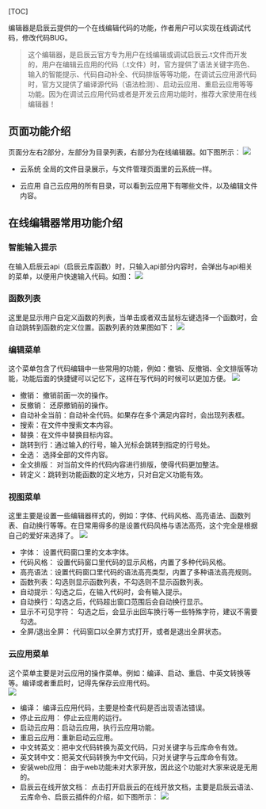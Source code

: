 [TOC]

编辑器是启辰云提供的一个在线编辑代码的功能，作者用户可以实现在线调试代码，修改代码BUG。

>这个编辑器，是启辰云官方专为用户在线编辑或调试启辰云.t文件而开发的，用户在编辑云应用的代码（.t文件）时，官方提供了语法关键字亮色、输入的智能提示、代码自动补全、代码排版等等功能，在调试云应用源代码时，官方又提供了编译源代码（语法检测）、启动云应用、重启云应用等等功能。因为在调试云应用代码或者是开发云应用功能时，推荐大家使用在线编辑器！

## 页面功能介绍
页面分左右2部分，左部分为目录列表，右部分为在线编辑器。如下图所示：
![](http://bbs.baibaoyun.com/data/attachment/forum/201702/28/184726ckkofr8wdzr81xkv.png)

* 云系统
全局的文件目录展示，与文件管理页面里的云系统一样。

* 云应用
自己云应用的所有目录，可以看到云应用下有哪些文件，以及编辑文件内容。

## 在线编辑器常用功能介绍
###  智能输入提示
在输入启辰云api（启辰云库函数）时，只输入api部分内容时，会弹出与api相关的菜单，以便用户快速输入代码。如图：
![](http://bbs.baibaoyun.com/data/attachment/forum/201702/28/184934w2dfgk2nvkb2vsgi.png)

### 函数列表
这里是显示用户自定义函数的列表，当单击或者双击鼠标左键选择一个函数时，会自动跳转到函数的定义位置。函数列表的效果图如下：
![](http://bbs.baibaoyun.com/data/attachment/forum/201702/28/184729lyx0ykahkehyeyyf.png)

### 编辑菜单
这个菜单包含了代码编辑中一些常用的功能，例如：撤销、反撤销、全文排版等功能，功能后面的快捷键可以记忆下，这样在写代码的时候可以更加方便。
![](http://bbs.baibaoyun.com/data/attachment/forum/201702/28/184730b9lc8d8piydn0iff.png)

* 撤销： 撤销前面一次的操作。
*  反撤销： 还原撤销前的操作。
*  自动补全当前：自动补全代码。如果存在多个满足内容时，会出现列表框。
*  搜索：在文件中搜索文本内容。
*  替换：在文件中替换目标内容。
*  跳转到行：通过输入的行号，输入光标会跳转到指定的行号处。
*  全选： 选择全部的文件内容。
*  全文排版： 对当前文件的代码内容进行排版，使得代码更加整洁。
*  转定义：跳转到功能函数的定义地方，只对自定义功能有效。

### 视图菜单
这里主要是设置一些编辑器样式的，例如：字体、代码风格、高亮语法、函数列表、自动换行等等。在日常用得多的是设置代码风格与语法高亮，这个完全是根据自己的爱好来选择了。 
![](http://bbs.baibaoyun.com/data/attachment/forum/201702/28/184731bt6g8agigqg7ggw0.png)

* 字体： 设置代码窗口里的文本字体。
*  代码风格： 设置代码窗口里代码的显示风格，内置了多种代码风格。
*  高亮语法：设置代码窗口里代码的语法高亮类型，内置了多种语法高亮规则。
*  函数列表：勾选则显示函数列表，不勾选则不显示函数列表。
*  自动提示：勾选之后，在输入代码时，会有输入提示。
*  自动换行：勾选之后，代码超出窗口范围后会自动换行显示。
*  显示不可见字符： 勾选之后，会显示出回车换行等一些特殊字符，建议不需要勾选。
*  全屏/退出全屏： 代码窗口以全屏方式打开，或者是退出全屏状态。


### 云应用菜单
这个菜单主要是对云应用的操作菜单。例如：编译、启动、重启、中英文转换等等。编译或者重启时，记得先保存云应用代码。     
![](http://bbs.baibaoyun.com/data/attachment/forum/201702/28/184732lccihnxnesij12cz.png)

* 编译： 编译云应用代码，主要是检查代码是否出现语法错误。
*  停止云应用： 停止云应用的运行。
*  启动云应用：启动云应用，执行云应用功能。
*  重启云应用：重新启动云应用。
*  中文转英文：把中文代码转换为英文代码，只对关键字与云库命令有效。
*  英文转中文：把英文代码转换为中文代码，只对关键字与云库命令有效。
*  安装web应用： 由于web功能未对大家开放，因此这个功能对大家来说是无用的。
*  启辰云在线开放文档： 点击打开启辰云的在线开放文档，主要是启辰云语法、云库命令、启辰云插件的介绍，如下图所示：
![](http://bbs.baibaoyun.com/data/attachment/forum/201702/22/110327r6b1bx56psxgias7.png)


